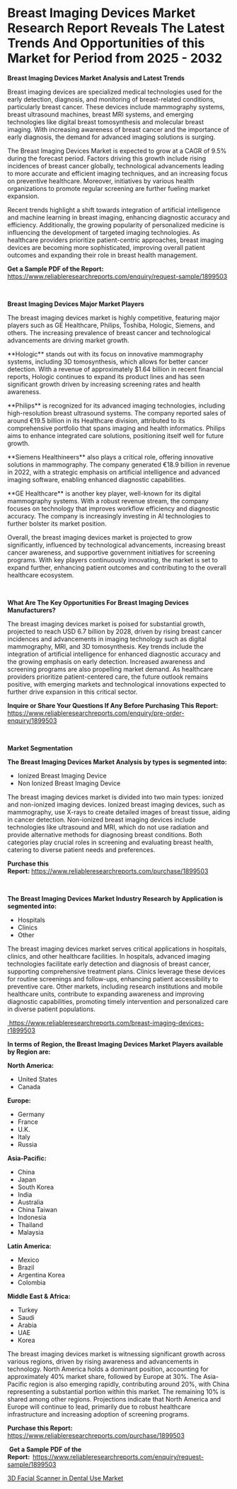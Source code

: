 <p><h1>Breast Imaging Devices Market Research Report Reveals The Latest Trends And Opportunities of this Market for Period from 2025 - 2032</h1></p><p><strong>Breast Imaging Devices Market Analysis and Latest Trends</strong></p>
<p><p>Breast imaging devices are specialized medical technologies used for the early detection, diagnosis, and monitoring of breast-related conditions, particularly breast cancer. These devices include mammography systems, breast ultrasound machines, breast MRI systems, and emerging technologies like digital breast tomosynthesis and molecular breast imaging. With increasing awareness of breast cancer and the importance of early diagnosis, the demand for advanced imaging solutions is surging.</p><p>The Breast Imaging Devices Market is expected to grow at a CAGR of 9.5% during the forecast period. Factors driving this growth include rising incidences of breast cancer globally, technological advancements leading to more accurate and efficient imaging techniques, and an increasing focus on preventive healthcare. Moreover, initiatives by various health organizations to promote regular screening are further fueling market expansion.</p><p>Recent trends highlight a shift towards integration of artificial intelligence and machine learning in breast imaging, enhancing diagnostic accuracy and efficiency. Additionally, the growing popularity of personalized medicine is influencing the development of targeted imaging technologies. As healthcare providers prioritize patient-centric approaches, breast imaging devices are becoming more sophisticated, improving overall patient outcomes and expanding their role in breast health management.</p></p>
<p><strong>Get a Sample PDF of the Report:&nbsp;</strong> <a href="https://www.reliableresearchreports.com/enquiry/request-sample/1899503?utm_campaign=2745&utm_medium=2&utm_source=Github&utm_content=ia&utm_term=05032025&utm_id=breast-imaging-devices">https://www.reliableresearchreports.com/enquiry/request-sample/1899503</a></p>
<p>&nbsp;</p>
<p><strong>Breast Imaging Devices Major Market Players</strong></p>
<p><p>The breast imaging devices market is highly competitive, featuring major players such as GE Healthcare, Philips, Toshiba, Hologic, Siemens, and others. The increasing prevalence of breast cancer and technological advancements are driving market growth. </p><p>**Hologic** stands out with its focus on innovative mammography systems, including 3D tomosynthesis, which allows for better cancer detection. With a revenue of approximately $1.64 billion in recent financial reports, Hologic continues to expand its product lines and has seen significant growth driven by increasing screening rates and health awareness.</p><p>**Philips** is recognized for its advanced imaging technologies, including high-resolution breast ultrasound systems. The company reported sales of around €19.5 billion in its Healthcare division, attributed to its comprehensive portfolio that spans imaging and health informatics. Philips aims to enhance integrated care solutions, positioning itself well for future growth.</p><p>**Siemens Healthineers** also plays a critical role, offering innovative solutions in mammography. The company generated €18.9 billion in revenue in 2022, with a strategic emphasis on artificial intelligence and advanced imaging software, enabling enhanced diagnostic capabilities.</p><p>**GE Healthcare** is another key player, well-known for its digital mammography systems. With a robust revenue stream, the company focuses on technology that improves workflow efficiency and diagnostic accuracy. The company is increasingly investing in AI technologies to further bolster its market position.</p><p>Overall, the breast imaging devices market is projected to grow significantly, influenced by technological advancements, increasing breast cancer awareness, and supportive government initiatives for screening programs. With key players continuously innovating, the market is set to expand further, enhancing patient outcomes and contributing to the overall healthcare ecosystem.</p></p>
<p>&nbsp;</p>
<p><strong>What Are The Key Opportunities For Breast Imaging Devices Manufacturers?</strong></p>
<p><p>The breast imaging devices market is poised for substantial growth, projected to reach USD 6.7 billion by 2028, driven by rising breast cancer incidences and advancements in imaging technology such as digital mammography, MRI, and 3D tomosynthesis. Key trends include the integration of artificial intelligence for enhanced diagnostic accuracy and the growing emphasis on early detection. Increased awareness and screening programs are also propelling market demand. As healthcare providers prioritize patient-centered care, the future outlook remains positive, with emerging markets and technological innovations expected to further drive expansion in this critical sector.</p></p>
<p><strong>Inquire or Share Your Questions If Any Before Purchasing This Report:</strong> <a href="https://www.reliableresearchreports.com/enquiry/pre-order-enquiry/1899503?utm_campaign=2745&utm_medium=2&utm_source=Github&utm_content=ia&utm_term=05032025&utm_id=breast-imaging-devices">https://www.reliableresearchreports.com/enquiry/pre-order-enquiry/1899503</a></p>
<p>&nbsp;</p>
<p><strong>Market Segmentation</strong></p>
<p><strong>The Breast Imaging Devices Market Analysis by types is segmented into:</strong></p>
<p><ul><li>Ionized Breast Imaging Device</li><li>Non Ionized Breast Imaging Device</li></ul></p>
<p><p>The breast imaging devices market is divided into two main types: ionized and non-ionized imaging devices. Ionized breast imaging devices, such as mammography, use X-rays to create detailed images of breast tissue, aiding in cancer detection. Non-ionized breast imaging devices include technologies like ultrasound and MRI, which do not use radiation and provide alternative methods for diagnosing breast conditions. Both categories play crucial roles in screening and evaluating breast health, catering to diverse patient needs and preferences.</p></p>
<p><strong>Purchase this Report:&nbsp;</strong><a href="https://www.reliableresearchreports.com/purchase/1899503?utm_campaign=2745&utm_medium=2&utm_source=Github&utm_content=ia&utm_term=05032025&utm_id=breast-imaging-devices">https://www.reliableresearchreports.com/purchase/1899503</a></p>
<p>&nbsp;</p>
<p><strong>The Breast Imaging Devices Market Industry Research by Application is segmented into:</strong></p>
<p><ul><li>Hospitals</li><li>Clinics</li><li>Other</li></ul></p>
<p><p>The breast imaging devices market serves critical applications in hospitals, clinics, and other healthcare facilities. In hospitals, advanced imaging technologies facilitate early detection and diagnosis of breast cancer, supporting comprehensive treatment plans. Clinics leverage these devices for routine screenings and follow-ups, enhancing patient accessibility to preventive care. Other markets, including research institutions and mobile healthcare units, contribute to expanding awareness and improving diagnostic capabilities, promoting timely intervention and personalized care in diverse patient populations.</p></p>
<p><a href="https://www.reliableresearchreports.com/breast-imaging-devices-r1899503?utm_campaign=2745&utm_medium=2&utm_source=Github&utm_content=ia&utm_term=05032025&utm_id=breast-imaging-devices">&nbsp;https://www.reliableresearchreports.com/breast-imaging-devices-r1899503</a></p>
<p><strong>In terms of Region, the Breast Imaging Devices Market Players available by Region are:</strong></p>
<p>
    <p> <strong> North America: </strong>
        <ul>
            <li>United States</li>
            <li>Canada</li>
        </ul>
        </p> 
    <p> <strong> Europe: </strong>
        <ul>
            <li>Germany</li>
            <li>France</li>
            <li>U.K.</li>
            <li>Italy</li>
            <li>Russia</li>
        </ul>
        </p> 
    <p> <strong> Asia-Pacific: </strong>
        <ul>
            <li>China</li>
            <li>Japan</li>
            <li>South Korea</li>
            <li>India</li>
            <li>Australia</li>
            <li>China Taiwan</li>
            <li>Indonesia</li>
            <li>Thailand</li>
            <li>Malaysia</li>
        </ul>
        </p> 
    <p> <strong> Latin America: </strong>
        <ul>
            <li>Mexico</li>
            <li>Brazil</li>
            <li>Argentina Korea</li>
            <li>Colombia</li>
        </ul>
        </p> 
    <p> <strong> Middle East & Africa: </strong>
        <ul>
            <li>Turkey</li>
            <li>Saudi</li>
            <li>Arabia</li>
            <li>UAE</li>
            <li>Korea</li>
        </ul>
    </p>
    </p>
<p><p>The breast imaging devices market is witnessing significant growth across various regions, driven by rising awareness and advancements in technology. North America holds a dominant position, accounting for approximately 40% market share, followed by Europe at 30%. The Asia-Pacific region is also emerging rapidly, contributing around 20%, with China representing a substantial portion within this market. The remaining 10% is shared among other regions. Projections indicate that North America and Europe will continue to lead, primarily due to robust healthcare infrastructure and increasing adoption of screening programs.</p></p>
<p><strong>Purchase this Report: </strong><a href="https://www.reliableresearchreports.com/purchase/1899503?utm_campaign=2745&utm_medium=2&utm_source=Github&utm_content=ia&utm_term=05032025&utm_id=breast-imaging-devices">https://www.reliableresearchreports.com/purchase/1899503</a></p>
<p>&nbsp;<strong>Get a Sample PDF of the Report:&nbsp;&nbsp;</strong><a href="https://www.reliableresearchreports.com/enquiry/request-sample/1899503?utm_campaign=2745&utm_medium=2&utm_source=Github&utm_content=ia&utm_term=05032025&utm_id=breast-imaging-devices">https://www.reliableresearchreports.com/enquiry/request-sample/1899503</a></p>
<p><strong></strong></p>
<p><p><a href="https://github.com/tashiafun920/Market-Research-Report-List-1/blob/main/3d-facial-scanner-in-dental-use-market.md?utm_campaign=2745&utm_medium=2&utm_source=Github&utm_content=ia&utm_term=05032025&utm_id=breast-imaging-devices">3D Facial Scanner in Dental Use Market</a></p></p>